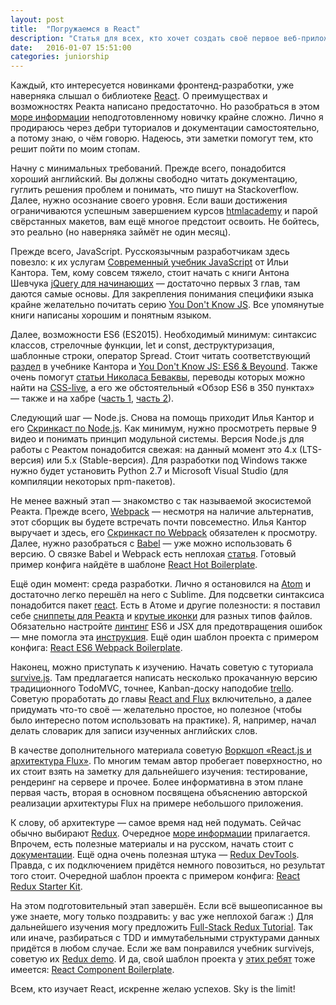 ```yaml
---
layout: post
title:  "Погружаемся в React"
description: "Статья для всех, кто хочет создать своё первое веб-приложение на React, но пока не знает, с чего начать."
date:   2016-01-07 15:51:00
categories: juniorship
---
```


Каждый, кто интересуется новинками фронтенд-разработки, уже наверняка слышал о библиотеке [React](http://facebook.github.io/react/index.html).
О преимуществах и возможностях Реакта написано предостаточно. Но разобраться в этом [море информации](https://github.com/enaqx/awesome-react)
неподготовленному новичку крайне сложно. Лично я продираюсь через дебри туториалов и документации самостоятельно,
а потому знаю, о чём говорю. Надеюсь, эти заметки помогут тем, кто решит пойти по моим стопам.

Начну с минимальных требований. Прежде всего, понадобится хороший английский. Вы должны свободно читать документацию,
гуглить решения проблем и понимать, что пишут на Stackoverflow. Далее, нужно осознание своего уровня.
Если ваши достижения ограничиваются успешным завершением курсов [htmlacademy](http://htmlacademy.ru)
и парой свёрстанных макетов, вам ещё многое предстоит освоить. Не бойтесь, это реально (но наверняка займёт не один месяц).

Прежде всего, JavaScript. Русскоязычным разработчикам здесь повезло: к их услугам
[Современный учебник JavaScript](http://learn.javascript.ru/) от Ильи Кантора.
Тем, кому совсем тяжело, стоит начать с книги Антона Шевчука [jQuery для начинающих](http://anton.shevchuk.name/jquery-book/)
— достаточно первых 3 глав, там даются самые основы.
Для закрепления понимания специфики языка крайне желательно почитать серию
[You Don't Know JS](https://github.com/getify/You-Dont-Know-JS). Все упомянутые книги написаны хорошим и понятным языком.

Далее, возможности ES6 (ES2015). Необходимый минимум: синтаксис классов, стрелочные функции, let и const, деструктуризация,
шаблонные строки, оператор Spread. Стоит читать соответствующий [раздел](http://learn.javascript.ru/es-modern) в учебнике Кантора
и [You Don't Know JS: ES6 & Beyound](https://github.com/getify/You-Dont-Know-JS/tree/master/es6%20%26%20beyond).
Также очень помогут [статьи Николаса Беваквы](https://ponyfoo.com/articles/tagged/es6), переводы которых можно найти
на [CSS-live](http://css-live.ru/tag/es6), а его же обстоятельный «Обзор ES6 в 350 пунктах» — также и на хабре
([часть 1](http://habrahabr.ru/company/plarium/blog/270353/), [часть 2](http://habrahabr.ru/company/plarium/blog/270697/)).

Следующий шаг — Node.js. Снова на помощь приходит Илья Кантор и его [Скринкаст по Node.js](https://learn.javascript.ru/nodejs-screencast).
Как минимум, нужно просмотреть первые 9 видео и понимать принцип модульной системы.
Версия Node.js для работы с Реактом понадобится свежая: на данный момент это 4.x (LTS-версия) или 5.x (Stable-версия).
Для разработки под Windows также нужно будет установить Python 2.7 и Microsoft Visual Studio (для компиляции некоторых npm-пакетов).

Не менее важный этап — знакомство с так называемой экосистемой Реакта. Прежде всего, [Webpack](http://webpack.github.io/docs/) —
несмотря на наличие альтернатив, этот сборщик вы будете встречать почти повсеместно.
Илья Кантор выручает и здесь, его [Скринкаст по Webpack](https://learn.javascript.ru/webpack-screencast) обязателен к просмотру.
Далее, нужно разобраться с [Babel](http://babeljs.io/) — уже можно использовать 6 версию.
О связке Babel и Webpack есть неплохая [статья](http://jamesknelson.com/using-es6-in-the-browser-with-babel-6-and-webpack/).
Готовый пример конфига найдёте в шаблоне [React Hot Boilerplate](https://github.com/gaearon/react-hot-boilerplate).

Ещё один момент: среда разработки. Лично я остановился на [Atom](https://atom.io/) и достаточно легко перешёл на него с Sublime.
Для подсветки синтаксиса понадобится пакет [react](https://atom.io/packages/react).
Есть в Атоме и другие полезности: я поставил себе [сниппеты для Реакта](https://atom.io/packages/react-snippets)
и [крутые иконки](https://atom.io/packages/file-icons) для разных типов файлов.
Обязательно настройте [линтинг](http://forwebdev.ru/javascript/linting/) ES6 и JSX для предотвращения ошибок —
мне помогла эта [инструкция](http://stackoverflow.com/questions/30294870/how-to-config-eslint-for-react-on-atom-editor).
Ещё один шаблон проекта с примером конфига: [React ES6 Webpack Boilerplate](https://github.com/vasanthk/react-es6-webpack-boilerplate).

Наконец, можно приступать к изучению. Начать советую с туториала [survive.js](http://survivejs.com/webpack_react).
Там предлагается написать несколько прокачанную версию традиционного TodoMVC, точнее, Kanban-доску наподобие [trello](http://trello.com).
Советую проработать до главы [React and Flux](http://survivejs.com/webpack_react/react_and_flux/) включительно,
а далее придумать что-то своё — желательно простое, но полезное (чтобы было интересно потом использовать
на практике). Я, например, начал делать словарик для записи изученных английских слов.

В качестве дополнительного материала советую [Воркшоп «React.js и архитектура Flux»](https://github.com/roman01la/react-flux-workshop).
По многим темам автор пробегает поверхностно, но их стоит взять на заметку для дальнейшего изучения:
тестирование, рендеринг на сервере и прочее. Более информативна в этом плане первая часть,
вторая в основном посвящена объяснению авторской реализации архитектуры Flux на примере небольшого приложения.

К слову, об архитектуре — самое время над ней подумать. Сейчас обычно выбирают [Redux](http://redux.js.org/).
Очередное [море информации](https://github.com/xgrommx/awesome-redux) прилагается. Впрочем, есть полезные материалы и на русском,
начать стоит с [документации](https://github.com/rajdee/redux-in-russian).
Ещё одна очень полезная штука — [Redux DevTools](https://github.com/gaearon/redux-devtools).
Правда, с их подключением придётся немного повозиться, но результат того стоит.
Очередной шаблон проекта с примером конфига: [React Redux Starter Kit](https://github.com/davezuko/react-redux-starter-kit).

На этом подготовительный этап завершён. Если всё вышеописанное вы уже знаете, могу только поздравить: у вас уже неплохой багаж :)
Для дальнейшего изучения могу предложить [Full-Stack Redux Tutorial](http://teropa.info/blog/2015/09/10/full-stack-redux-tutorial.html).
Так или иначе, разбираться с TDD и иммутабельными структурами данных придётся в любом случае.
Если же вам понравился учебник survivejs, советую их [Redux demo](https://github.com/survivejs/redux-demo).
И да, свой шаблон проекта у [этих ребят](https://github.com/orgs/survivejs/people)
тоже имеется: [React Component Boilerplate](https://github.com/survivejs/react-component-boilerplate).

Всем, кто изучает React, искренне желаю успехов. Sky is the limit!
